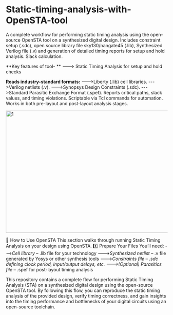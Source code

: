 # Static-timing-analysis-with-OpenSTA-tool
A complete workflow for performing static timing analysis using the open-source OpenSTA tool on a synthesized digital design. Includes constraint setup (.sdc), open source library file sky130/nangate45 (.lib), Synthesized Verilog file (.v)  and generation of detailed timing reports for setup and hold analysis. Slack calculation. 

**Key features of tool- **
---> Static Timing Analysis for setup and hold checks

**Reads industry-standard formats:**
--->Liberty (.lib) cell libraries.
--->Verilog netlists (.v).
--->Synopsys Design Constraints (.sdc).
--->Standard Parasitic Exchange Format (.spef).
Reports critical paths, slack values, and timing violations.
Scriptable via Tcl commands for automation.
Works in both pre-layout and post-layout analysis stages.

<img width="820" height="381" alt="1" src="https://github.com/user-attachments/assets/aa9065ec-fc46-4df3-9a9b-d1fe5dd9202c" />


📌 How to Use OpenSTA
This section walks through running Static Timing Analysis on your design using OpenSTA.
1️⃣ Prepare Your Files
You’ll need:
--->_Cell library_ – .lib file for your technology
--->_Synthesized netlist_ – .v file generated by Yosys or other synthesis tools
--->_Constraints file _– .sdc defining clock period, input/output delays, etc.
--->_(Optional) Parasitics file_ – .spef for post-layout timing analysis

This repository contains a complete flow for performing Static Timing Analysis (STA) on a synthesized digital design using the open-source OpenSTA tool. 
By following this flow, you can reproduce the static timing analysis of the provided design, verify timing correctness, and gain insights into the timing performance and bottlenecks of your digital circuits using an open-source toolchain.
